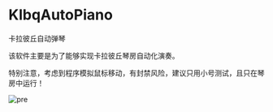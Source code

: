 # KlbqAutoPiano

  卡拉彼丘自动弹琴
 
  该软件主要是为了能够实现卡拉彼丘琴房自动化演奏。
  
  特别注意，考虑到程序模拟鼠标移动，有封禁风险，建议只用小号测试，且只在琴房中运行！

  ![pre](https://github.com/user-attachments/assets/4cb8a688-c3cf-4d55-898c-5cba2a5db5d6)

